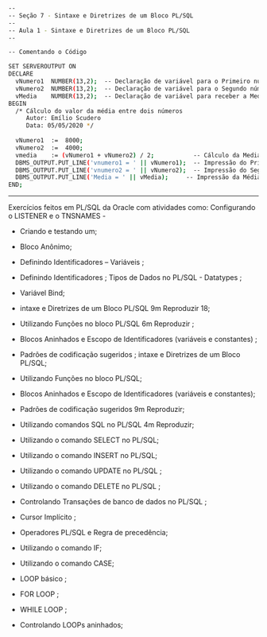 ```bash
--
-- Seção 7 - Sintaxe e Diretrizes de um Bloco PL/SQL
--
-- Aula 1 - Sintaxe e Diretrizes de um Bloco PL/SQL
--

-- Comentando o Código

SET SERVEROUTPUT ON
DECLARE
  vNumero1  NUMBER(13,2);  -- Declaração de variável para o Primeiro número
  vNumero2  NUMBER(13,2);  -- Declaração de variável para o Segundo número
  vMedia    NUMBER(13,2);  -- Declaração de variável para receber a Media calculada
BEGIN
  /* Cálculo do valor da média entre dois números
     Autor: Emílio Scudero
     Data: 05/05/2020 */
	 
  vNumero1  :=  8000;
  vNumero2  :=  4000;
  vmedia    := (vNumero1 + vNumero2) / 2;           -- Cálculo da Media entre os dois números  
  DBMS_OUTPUT.PUT_LINE('vnumero1 = ' || vNumero1);  -- Impressão do Primeiro Número
  DBMS_OUTPUT.PUT_LINE('vnumero2 = ' || vNumero2);  -- Impressão do Segundo Número
  DBMS_OUTPUT.PUT_LINE('Media = ' || vMedia);     -- Impressão da Média calculada 
END;
```
***

Exercícios feitos em PL/SQL da Oracle com atividades como:  Configurando o LISTENER e o TNSNAMES - 

- Criando e testando um;  

- Bloco Anônimo; 

- Definindo Identificadores – Variáveis ;

- Definindo Identificadores ; Tipos de Dados no PL/SQL - Datatypes ;

- Variável Bind; 

- intaxe e Diretrizes de um Bloco PL/SQL 9m Reproduzir 18; 

- Utilizando Funções no bloco PL/SQL 6m Reproduzir ;

- Blocos Aninhados e Escopo de Identificadores (variáveis e constantes) ; 

- Padrões de codificação sugeridos ; intaxe e Diretrizes de um Bloco PL/SQL;

- Utilizando Funções no bloco PL/SQL;

- Blocos Aninhados e Escopo de Identificadores (variáveis e constantes);

- Padrões de codificação sugeridos 9m Reproduzir;

- Utilizando comandos SQL no PL/SQL 4m Reproduzir;

- Utilizando o comando SELECT no PL/SQL;

- Utilizando o comando INSERT no PL/SQL;

- Utilizando o comando UPDATE no PL/SQL ;

- Utilizando o comando DELETE no PL/SQL ; 

- Controlando Transações de banco de dados no PL/SQL ;

- Cursor Implícito ; 

- Operadores PL/SQL e Regra de precedência;  

- Utilizando o comando IF;  

- Utilizando o comando CASE;  

- LOOP básico ;

- FOR LOOP ;

- WHILE LOOP ;

- Controlando LOOPs aninhados;

